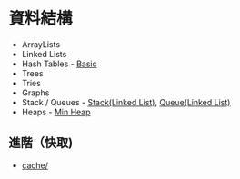 # 資料結構

- ArrayLists
- Linked Lists
- Hash Tables - [Basic](https://github.com/vc7/algorithm_datas_tructure_leetcode/blob/master/data_structure/hash_table_basic.md)
- Trees
- Tries
- Graphs
- Stack / Queues - [Stack(Linked List)](https://github.com/vc7/algorithm_datas_tructure_leetcode/blob/master/data_structure/stack.md), [Queue(Linked List)](https://github.com/vc7/algorithm_datas_tructure_leetcode/blob/master/data_structure/queue.md)
- Heaps - [Min Heap](https://github.com/vc7/algorithm_datas_tructure_leetcode/blob/master/data_structure/min_heap_array.md)

## 進階（快取)

- [cache/](cache)